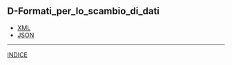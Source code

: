 ## D-Formati_per_lo_scambio_di_dati 

 - [XML](XML/README.md)
 - [JSON](JSON/README.md)

---

[INDICE](../README.md)